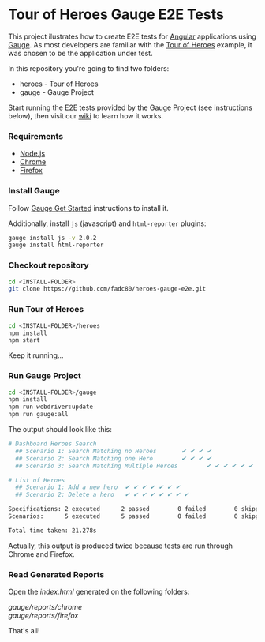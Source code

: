 # Tour of Heroes Gauge E2E Tests

This project ilustrates how to create E2E tests for [Angular][2] applications using [Gauge][1]. As most developers are familiar with the [Tour of Heroes][3] example, it was chosen to be the application under test.

In this repository you're going to find two folders:

* heroes - Tour of Heroes
* gauge - Gauge Project 

Start running the E2E tests provided by the Gauge Project (see instructions below), then visit our [wiki][4] to learn how it works.

### Requirements

* [Node.js][5]
* [Chrome][6] 
* [Firefox][7]

### Install Gauge

Follow [Gauge Get Started][8] instructions to install it. 

Additionally, install `js` (javascript) and `html-reporter` plugins:

```bash
gauge install js -v 2.0.2
gauge install html-reporter
```

### Checkout repository

```bash
cd <INSTALL-FOLDER>
git clone https://github.com/fadc80/heroes-gauge-e2e.git
```

### Run Tour of Heroes

```bash
cd <INSTALL-FOLDER>/heroes
npm install
npm start
```
Keep it running...

### Run Gauge Project

```bash
cd <INSTALL-FOLDER>/gauge
npm install
npm run webdriver:update
npm run gauge:all
```

The output should look like this:

```bash
# Dashboard Heroes Search
  ## Scenario 1: Search Matching no Heroes       ✔ ✔ ✔ ✔
  ## Scenario 2: Search Matching one Hero        ✔ ✔ ✔ ✔
  ## Scenario 3: Search Matching Multiple Heroes        ✔ ✔ ✔ ✔ ✔ ✔ ✔

# List of Heroes
  ## Scenario 1: Add a new hero  ✔ ✔ ✔ ✔ ✔ ✔ ✔
  ## Scenario 2: Delete a hero   ✔ ✔ ✔ ✔ ✔ ✔ ✔ ✔

Specifications: 2 executed      2 passed        0 failed        0 skipped
Scenarios:      5 executed      5 passed        0 failed        0 skipped

Total time taken: 21.278s
```

Actually, this output is produced twice because tests are run through Chrome and Firefox.

### Read Generated Reports

Open the *index.html* generated on the following folders:  

*gauge/reports/chrome*  
*gauge/reports/firefox*

That's all!

[1]:https://gauge.org/index.html
[2]:https://angular.io/
[3]:https://angular.io/tutorial#tutorial-tour-of-heroes
[4]:https://github.com/fadc80/heroes-gauge-e2e/wiki
[5]:https://nodejs.org/
[6]:https://www.google.com/chrome
[7]:https://www.mozilla.org
[8]:https://gauge.org/get-started.html
